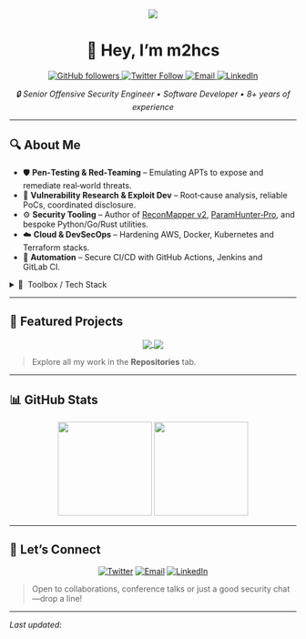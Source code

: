 <!-- Profile README – m2hcs -->

<div align="center">
  <img src="https://readme-typing-svg.herokuapp.com/?lines=Senior%20Offensive%20Security%20Engineer;Software%20Developer;8%2B%20Years%20Experience;Always%20Learning" />
</div>

<h1 align="center">👋 Hey, I’m <strong>m2hcs</strong></h1>

<p align="center">
  <a href="https://github.com/m2hcz">
    <img src="https://img.shields.io/github/followers/m2hcz?label=Follow&style=social" alt="GitHub followers" />
  </a>
  <a href="https://x.com/inf0secc">
    <img src="https://img.shields.io/twitter/follow/inf0secc?style=social" alt="Twitter Follow" />
  </a>
  <a href="mailto:m2hczs@proton.me">
    <img src="https://img.shields.io/badge/Email-m2hczs@proton.me-orange" alt="Email" />
  </a>
  <a href="https://www.linkedin.com/in/m2hcs">
    <img src="https://img.shields.io/badge/LinkedIn-Profile-blue?logo=linkedin&style=social" alt="LinkedIn" />
  </a>
</p>

<p align="center">
  <em>🔒 Senior Offensive Security Engineer • Software Developer • 8+ years of experience</em>
</p>

---

## 🔍 About Me

* 🛡️ **Pen‑Testing & Red‑Teaming** – Emulating APTs to expose and remediate real‑world threats.
* 🐞 **Vulnerability Research & Exploit Dev** – Root‑cause analysis, reliable PoCs, coordinated disclosure.
* ⚙️ **Security Tooling** – Author of <ins>ReconMapper v2</ins>, <ins>ParamHunter‑Pro</ins>, and bespoke Python/Go/Rust utilities.
* ☁️ **Cloud & DevSecOps** – Hardening AWS, Docker, Kubernetes and Terraform stacks.
* 🤖 **Automation** – Secure CI/CD with GitHub Actions, Jenkins and GitLab CI.

<details>
  <summary>🧰 &nbsp;Toolbox / Tech Stack</summary><br>

| Domain                   | Core Stack                                                                                                                                                                                                                                                                                                                                                                  |
| :----------------------- | :-------------------------------------------------------------------------------------------------------------------------------------------------------------------------------------------------------------------------------------------------------------------------------------------------------------------------------------------------------------------------- |
| **Languages**            | <img src="https://img.shields.io/badge/Python-3776AB?style=flat&logo=python&logoColor=white"/> <img src="https://img.shields.io/badge/Rust-000000?style=flat&logo=rust&logoColor=white"/> <img src="https://img.shields.io/badge/C-00599C?style=flat&logo=c&logoColor=white"/> <img src="https://img.shields.io/badge/C++-00599C?style=flat&logo=c%2b%2b&logoColor=white"/> |
| **Web/App Security**     | Burp Suite • ReconMapper • custom shells                                                                                                                                                                                                                                                                                                                                    |
| **Reversing / Exploits** | Ghidra • IDA Pro • x64dbg                                                                                                                                                                                                                                                                                                                                                   |
| **Infra & Cloud**        | AWS • Docker • Kubernetes • Terraform                                                                                                                                                                                                                                                                                                                                       |
| **Automation**           | Playwright • Selenium • Ansible • GitHub Actions                                                                                                                                                                                                                                                                                                                            |
| **Data / Observability** | Elastic Stack • Splunk • SQLite                                                                                                                                                                                                                                                                                                                                             |

</details>

---

## 🚀 Featured Projects

<div align="center">
  <a href="https://github.com/m2hcz/ReconMapper">
    <img align="center" src="https://github-readme-stats.vercel.app/api/pin/?username=m2hcz&repo=recon-mapperv2.0&theme=tokyonight" />
  </a>
  <a href="https://github.com/m2hcz/ParamHunter-Pro">
    <img align="center" src="https://github-readme-stats.vercel.app/api/pin/?username=m2hcz&repo=ParamHunter-Pro&theme=tokyonight" />
  </a>
</div>

> Explore all my work in the **Repositories** tab.

---

## 📊 GitHub Stats

<p align="center">
  <img src="https://github-readme-stats.vercel.app/api?username=m2hcz&show_icons=true&theme=tokyonight&count_private=true" height="165" />
  <img src="https://github-readme-stats.vercel.app/api/top-langs/?username=m2hcz&layout=compact&theme=tokyonight" height="165" />
</p>

---

## 🤝 Let’s Connect

<p align="center">
  <a href="https://x.com/inf0secc"><img src="https://img.shields.io/twitter/follow/inf0secc?style=social" alt="Twitter" /></a>
  <a href="mailto:m2hczs@proton.me"><img src="https://img.shields.io/badge/Email-m2hczs@proton.me-orange" alt="Email" /></a>
  <a href="https://www.linkedin.com/in/m2hcs"><img src="https://img.shields.io/badge/LinkedIn-Profile-blue?logo=linkedin&style=social" alt="LinkedIn" /></a>
</p>

> Open to collaborations, conference talks or just a good security chat—drop a line!

---

*Last updated: <!-- {{DATE}} -->*
